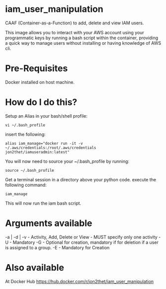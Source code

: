 # iam_user_manipulation
CAAF (Container-as-a-Function) to add, delete and view IAM users.

This image allows you to interact with your AWS account using your programmatic keys by running a bash script within the container,
providing a quick way to manage users without installing or having knowledge of AWS cli.

# Pre-Requisites
Docker installed on host machine.

# How do I do this?

Setup an Alias in your bash/shell profile:

```vi ~/.bash_profile```

insert the following:

```alias iam_manage="docker run -it -v ~/.aws/credentials:/root/.aws/credentials jon2thet/iamuseradmin:latest"```

You will now need to source your ~/.bash_profile by running:

```source ~/.bash_profile```

Get a terminal session in a directory above your python code. execute the following command:

```iam_manage```

This will now run the iam bash script.

# Arguments available

-a | -d | -v            - Activity, Add, Delete or View - MUST specify only one activity
-U <IAM User>           - Mandatory
-G <IAM Group ID>       - Optional for creation, mandatory if for deletion if a user is assigned to a group.
-E <Corp Email Address> - Mandatory for Creation

# Also available

At Docker Hub https://hub.docker.com/r/jon2thet/iam_user_manipulation
